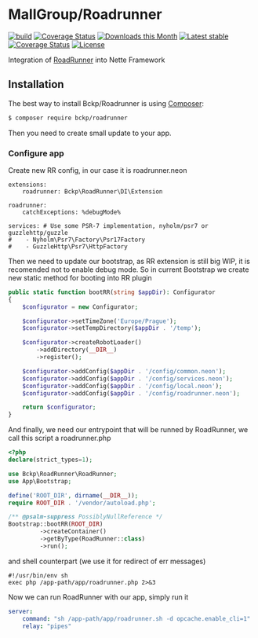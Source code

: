 MallGroup/Roadrunner
======

[![build](https://github.com/bckp/roadrunner/actions/workflows/main.yml/badge.svg)](https://github.com/bckp/roadrunner/actions/workflows/main.yml)
[![Coverage Status](https://coveralls.io/repos/github/bckp/roadrunner/badge.svg?branch=main)](https://coveralls.io/github/bckp/roadrunner?branch=main)
[![Downloads this Month](https://img.shields.io/packagist/dm/bckp/roadrunner.svg)](https://packagist.org/packages/bckp/roadrunner)
[![Latest stable](https://img.shields.io/packagist/v/bckp/roadrunner.svg)](https://packagist.org/packages/bckp/roadrunner)
[![Coverage Status](https://coveralls.io/repos/github/bckp/roadrunner/badge.svg?branch=master)](https://coveralls.io/github/bckp/roadrunner?branch=master)
[![License](https://img.shields.io/badge/license-New%20BSD-blue.svg)](https://github.com/bckp/roadrunner/blob/master/license.md)

Integration of [RoadRunner](https://roadrunner.dev) into Nette Framework

Installation
------------

The best way to install Bckp/Roadrunner is using [Composer](http://getcomposer.org/):

```sh
$ composer require bckp/roadrunner
```

Then you need to create small update to your app.

### Configure app

Create new RR config, in our case it is roadrunner.neon
```neon
extensions:
    roadrunner: Bckp\RoadRunner\DI\Extension

roadrunner:
    catchExceptions: %debugMode%
    
services: # Use some PSR-7 implementation, nyholm/psr7 or guzzlehttp/guzzle
#    - Nyholm\Psr7\Factory\Psr17Factory
#    - GuzzleHttp\Psr7\HttpFactory
```

Then we need to update our bootstrap, as RR extension is still big WIP, it is recomended not to enable debug mode. So in current Bootstrap we create new static method for booting into RR plugin
```php
public static function bootRR(string $appDir): Configurator
{
    $configurator = new Configurator;

	$configurator->setTimeZone('Europe/Prague');
	$configurator->setTempDirectory($appDir . '/temp');

	$configurator->createRobotLoader()
		->addDirectory(__DIR__)
		->register();

	$configurator->addConfig($appDir . '/config/common.neon');
	$configurator->addConfig($appDir . '/config/services.neon');
	$configurator->addConfig($appDir . '/config/local.neon');
	$configurator->addConfig($appDir . '/config/roadrunner.neon');

	return $configurator;
}
```

And finally, we need our entrypoint that will be runned by RoadRunner, we call this script a roadrunner.php
```php
<?php
declare(strict_types=1);

use Bckp\RoadRunner\RoadRunner;
use App\Bootstrap;

define('ROOT_DIR', dirname(__DIR__));
require ROOT_DIR . '/vendor/autoload.php';

/** @psalm-suppress PossiblyNullReference */
Bootstrap::bootRR(ROOT_DIR)
		 ->createContainer()
		 ->getByType(RoadRunner::class)
		 ->run();
```
and shell counterpart (we use it for redirect of err messages)
```shell
#!/usr/bin/env sh
exec php /app-path/app/roadrunner.php 2>&3
```

Now we can run RoadRunner with our app, simply run it
```yaml
server:
    command: "sh /app-path/app/roadrunner.sh -d opcache.enable_cli=1"
    relay: "pipes"
```
